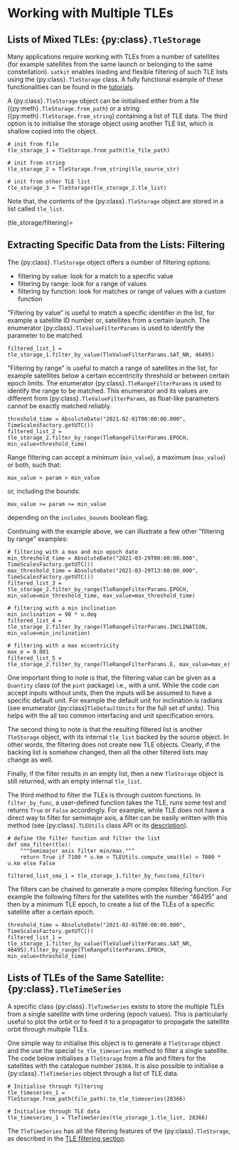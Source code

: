 # Working with Multiple TLEs

## Lists of Mixed TLEs: {py:class}`.TleStorage`

Many applications require working with TLEs from a number of satellites (for example satellites from the same launch or belonging to the same constellation). `satkit` enables loading and flexible filtering of such TLE lists using the {py:class}`.TleStorage` class. A fully functional example of these functionalities can be found in the [tutorials](../../tutorials/tle_lists.ipynb).

A {py:class}`.TleStorage` object can be initialised either from a file ({py:meth}`.TleStorage.from_path`) or a string ({py:meth}`.TleStorage.from_string`) containing a list of TLE data. The third option is to initialise the storage object using another TLE list, which is shallow copied into the object.

```
# init from file
tle_storage_1 = TleStorage.from_path(tle_file_path)

# init from string
tle_storage_2 = TleStorage.from_string(tle_source_str)

# init from other TLE list
tle_storage_3 = TleStorage(tle_storage_2.tle_list)

```
Note that, the contents of the {py:class}`.TleStorage` object are stored in a list called `tle_list`. 

(tle_storage/filtering)=
## Extracting Specific Data from the Lists: Filtering

The {py:class}`.TleStorage` object offers a number of filtering options:
- filtering by value: look for a match to a specific value
- filtering by range: look for a range of values
- filtering by function: look for matches or range of values with a custom function

"Filtering by value” is useful to match a specific identifier in the list, for example a satellite ID number or, satellites from a certain launch. The enumerator {py:class}`.TleValueFilterParams` is used to identify the parameter to be matched.
```
filtered_list_1 = tle_storage_1.filter_by_value(TleValueFilterParams.SAT_NR, 46495)
```
"Filtering by range" is useful to match a range of satellites in the list, for example satellites below a certain eccentricity threshold or between certain epoch limits. The enumerator {py:class}`.TleRangeFilterParams` is used to identify the range to be matched. This enumerator and its values are different from {py:class}`.TleValueFilterParams`, as float-like parameters cannot be exactly matched reliably. 
```
threshold_time = AbsoluteDate("2021-02-01T00:00:00.000", TimeScalesFactory.getUTC())
filtered_list_2 = tle_storage_2.filter_by_range(TleRangeFilterParams.EPOCH, min_value=threshold_time)
```
Range filtering can accept a minimum (`min_value`), a maximum (`max_value`) or both, such that:

    max_value > param > min_value

or, including the bounds:

    max_value >= param >= min_value

depending on the `includes_bounds` boolean flag.

Continuing with the example above, we can illustrate a few other "filtering by range" examples:

```
# filtering with a max and min epoch date
min_threshold_time = AbsoluteDate("2021-03-29T00:00:00.000", TimeScalesFactory.getUTC())
max_threshold_time = AbsoluteDate("2021-03-29T13:00:00.000", TimeScalesFactory.getUTC())
filtered_list_3 = tle_storage_2.filter_by_range(TleRangeFilterParams.EPOCH, min_value=min_threshold_time, max_value=max_threshold_time)

# filtering with a min inclination
min_inclination = 90 * u.deg
filtered_list_4 = tle_storage_2.filter_by_range(TleRangeFilterParams.INCLINATION, min_value=min_inclination)

# filtering with a max eccentricity
max_e = 0.001
filtered_list_5 = tle_storage_2.filter_by_range(TleRangeFilterParams.E, max_value=max_e)
```

One important thing to note is that, the filtering value can be given as a `Quantity` class (of the `pint` package) i.e., with a unit. While the code can accept inputs without units, then the inputs will be assumed to have a specific default unit. For example the default unit for inclination is radians (see enumerator {py:class}`TleDefaultUnits` for the full set of units). This helps with the all too common interfacing and unit specification errors.

The second thing to note is that the resulting filtered list is another `TleStorage` object, with its internal `tle_list` backed by the source object. In other words, the filtering does not create new TLE objects. Clearly, if the backing list is somehow changed, then all the other filtered lists may change as well.

Finally, if the filter results in an empty list, then a new `TleStorage` object is still returned, with an empty internal `tle_list`.

The third method to filter the TLEs is through custom functions. In `filter_by_func`, a user-defined function takes the TLE, runs some test and returns `True` or `False` accordingly. For example, while TLE does not have a direct way to filter for semimajor axis, a filter can be easily written with this method (see {py:class}`.TLEUtils` class API or its [description](orbits_utils.md)).

```
# define the filter function and filter the list
def sma_filter(tle):
    """Semimajor axis filter min/max."""
    return True if 7100 * u.km > TLEUtils.compute_sma(tle) > 7000 * u.km else False

filtered_list_sma_1 = tle_storage_1.filter_by_func(sma_filter)
```

The filters can be chained to generate a more complex filtering function. For example the following filters for the satellites with the number “46495” and then by a minimum TLE epoch, to create a list of the TLEs of a specific satellite after a certain epoch.

```
threshold_time = AbsoluteDate("2021-02-01T00:00:00.000", TimeScalesFactory.getUTC())
filtered_list_1 = tle_storage_1.filter_by_value(TleValueFilterParams.SAT_NR, 46495).filter_by_range(TleRangeFilterParams.EPOCH, min_value=threshold_time)
```


## Lists of TLEs of the Same Satellite: {py:class}`.TleTimeSeries`

A specific class {py:class}`.TleTimeSeries` exists to store the multiple TLEs from a single satellite with time ordering (epoch values). This is particularly useful to plot the orbit or to feed it to a propagator to propagate the satellite orbit through multiple TLEs. 

One simple way to initialise this object is to generate a `TleStorage` object and the use the special `to_tle_timeseries` method to filter a single satellite. The code below initialises a `TleStorage` from a file and filters for the satellites with the catalogue number `28366`. It is also possible to initialise a {py:class}`.TleTimeSeries` object through a list of TLE data.

```
# Initialise through filtering 
tle_timeseries_1 = TleStorage.from_path(file_path).to_tle_timeseries(28366)

# Initialise through TLE data
tle_timeseries_1 = TleTimeSeries(tle_storage_1.tle_list, 28366)
```

The `TleTimeSeries` has all the filtering features of the {py:class}`.TleStorage`, as described in the [TLE filtering section](tle_storage/filtering). 





